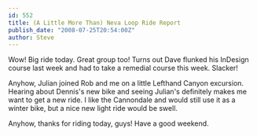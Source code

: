 ```yaml
---
id: 552
title: (A Little More Than) Neva Loop Ride Report
publish_date: "2008-07-25T20:54:00Z"
author: Steve
---
```

Wow! Big ride today. Great group too! Turns out Dave flunked his InDesign course last week and had to take a remedial course this week. Slacker!

Anyhow, Julian joined Rob and me on a little Lefthand Canyon excursion. Hearing about Dennis's new bike and seeing Julian's definitely makes me want to get a new ride. I like the Cannondale and would still use it as a winter bike, but a nice new light ride would be swell.

Anyhow, thanks for riding today, guys! Have a good weekend.

